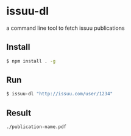 # issuu-dl

a command line tool to fetch issuu publications

## Install
```bash
$ npm install . -g
```

## Run
```bash
$ issuu-dl "http://issuu.com/user/1234"
```

## Result
```bash
./publication-name.pdf
```
